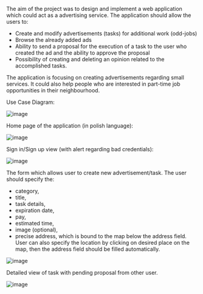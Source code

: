 The aim of the project was to design and implement a web application which could act as a advertising service. The application should allow the users to:
- Create and modify advertisements (tasks) for additional work (odd-jobs)
- Browse the already added ads
- Ability to send a proposal for the execution of a task to the user who created the ad and the ability to approve the proposal
- Possibility of creating and deleting an opinion related to the accomplished tasks.

The application is focusing on creating advertisements regarding small services. It could also help people who are interested in part-time job opportunities in their neighbourhood.

Use Case Diagram:

![image](https://ibb.co/M2sBHRb)

Home page of the application (in polish language):

![image](https://ibb.co/kQG3H4s)

Sign in/Sign up view (with alert regarding bad credentials):

![image](https://ibb.co/KrMn7Vp)

The form which allows user to create new advertisement/task. The user should specify the:
- category,
- title, 
- task details,
- expiration date,
- pay, 
- estimated time, 
- image (optional),
- precise address, which is bound to the map below the address field. 
User can also specify the location by clicking on desired place on the map, then the address field should be filled automatically.

![image](https://ibb.co/QK0VhdG)

Detailed view of task with pending proposal from other user.

![image](https://ibb.co/BCjVTqs)




